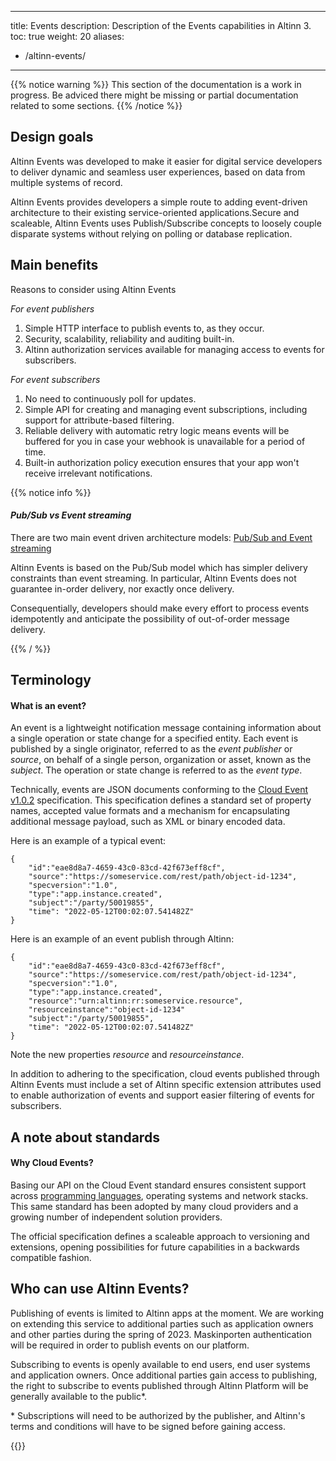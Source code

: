 
---
title: Events
description: Description of the Events capabilities in Altinn 3.
toc: true
weight: 20
aliases:
 - /altinn-events/
---

{{% notice warning  %}}
This section of the documentation is a work in progress. 
Be adviced there might be  missing or partial documentation related to some sections.
{{% /notice %}}


## Design goals

Altinn Events was developed to make it easier for digital service developers to deliver dynamic and 
seamless user experiences, based on data from multiple systems of record. 

Altinn Events provides developers a simple route to adding event-driven architecture to their existing 
service-oriented applications.Secure and scaleable, Altinn Events uses Publish/Subscribe concepts to 
loosely couple disparate systems without relying on polling or database replication.


## Main benefits

Reasons to consider using Altinn Events

_For event publishers_
1. Simple HTTP interface to publish events to, as they occur. 
2. Security, scalability, reliability and auditing built-in.
3. Altinn authorization services available for managing access to events for subscribers.

_For event subscribers_
1. No need to continuously poll for updates.
2. Simple API for creating and managing event subscriptions, including support for attribute-based filtering.
3. Reliable delivery with automatic retry logic means events will be buffered for you in case your webhook is unavailable for a period of time.
4. Built-in authorization policy execution ensures that your app won't receive irrelevant notifications. 


{{% notice info %}}

#### _Pub/Sub vs Event streaming_

There are two main event driven architecture models: 
[Pub/Sub and Event streaming](https://learn.microsoft.com/en-us/azure/architecture/guide/architecture-styles/event-driven)

Altinn Events is based on the Pub/Sub model which has simpler delivery constraints than event streaming. 
In particular, Altinn Events does not guarantee in-order delivery, nor exactly once delivery.

Consequentially, developers should make every effort to process events idempotently and 
anticipate the possibility of out-of-order message delivery. 
 
{{% / %}}

## Terminology
#### What is an event?

An event is a lightweight notification message containing information about a single operation 
or state change for a specified entity. Each event is published by a single originator, referred to
as the *event publisher* or *source*, on behalf of a single person, organization or asset, known as the *subject*. 
The operation or state change is referred to as the *event type*.

Technically, events are JSON documents conforming to the 
[Cloud Event v1.0.2](https://github.com/cloudevents/spec/blob/v1.0.2/cloudevents/spec.md) specification.
This specification defines a standard set of property names, accepted value formats and 
a mechanism for encapsulating additional message payload, such as XML or binary encoded data.

Here is an example of a typical event:

```
{
    "id":"eae8d8a7-4659-43c0-83cd-42f673eff8cf",
    "source":"https://someservice.com/rest/path/object-id-1234",
    "specversion":"1.0",
    "type":"app.instance.created",
    "subject":"/party/50019855",
    "time": "2022-05-12T00:02:07.541482Z"
}
```

Here is an example of an event publish through Altinn: 

```
{
    "id":"eae8d8a7-4659-43c0-83cd-42f673eff8cf",
    "source":"https://someservice.com/rest/path/object-id-1234",
    "specversion":"1.0",
    "type":"app.instance.created",
    "resource":"urn:altinn:rr:someservice.resource",
    "resourceinstance":"object-id-1234"
    "subject":"/party/50019855",
    "time": "2022-05-12T00:02:07.541482Z"
}
```
Note the new properties _resource_ and  _resourceinstance_.


In addition to adhering to the specification, cloud events published through Altinn Events must include
a set of Altinn specific extension attributes used to enable authorization of events 
and support easier filtering of events for subscribers. 


## A note about standards

#### Why Cloud Events?

Basing our API on the Cloud Event standard ensures consistent support across [programming languages](https://github.com/cloudevents/spec#sdks), operating systems and network stacks. 
This same standard has been adopted by many cloud providers and a growing number of independent solution providers. 

The official specification defines a scaleable approach to versioning and extensions, opening possibilities for future capabilities in a backwards compatible fashion.

## Who can use Altinn Events?

Publishing of events is limited to Altinn apps at the moment. 
We are working on extending this service to additional parties such as application owners and other parties during the 
spring of 2023. Maskinporten authentication will be required in order to publish events on our platform.

Subscribing to events is openly available to end users, end user systems and application owners. 
Once additional parties gain access to publishing, the right to subscribe to events published through Altinn Platform
will be generally available to the public*.

\* Subscriptions will need to be authorized by the publisher, and Altinn's terms and conditions will have to be 
signed before gaining access. 

{{<children />}}

